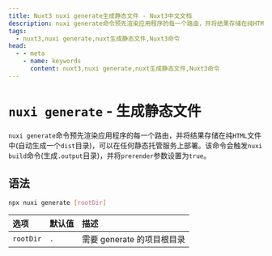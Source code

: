 ```yaml
---
title: Nuxt3 nuxi generate生成静态文件 - Nuxt3中文文档
description: nuxi generate命令预先渲染应用程序的每一个路由，并将结果存储在纯HTML文件中，可以在任何静态托管服务上部署。该命令会触发nuxi build命令，并将prerender参数设置为true。
tags: 
  - nuxt3,nuxi generate,nuxt生成静态文件,Nuxt3命令
head:
  - - meta
    - name: keywords
      content: nuxt3,nuxi generate,nuxt生成静态文件,Nuxt3命令
---
```


# `nuxi generate` - 生成静态文件

`nuxi generate`命令预先渲染应用程序的每一个路由，并将结果存储在纯`HTML`文件中(自动生成一个`dist`目录)，可以在任何静态托管服务上部署。该命令会触发`nuxi build`命令(生成`.output`目录)，并将`prerender`参数设置为`true`。


## 语法

```sh
npx nuxi generate [rootDir]
```

| 选项 | 默认值 | 描述 |
| :------------- |:-------------| :-----|
| `rootDir` | `.` | 需要 generate 的项目根目录 |